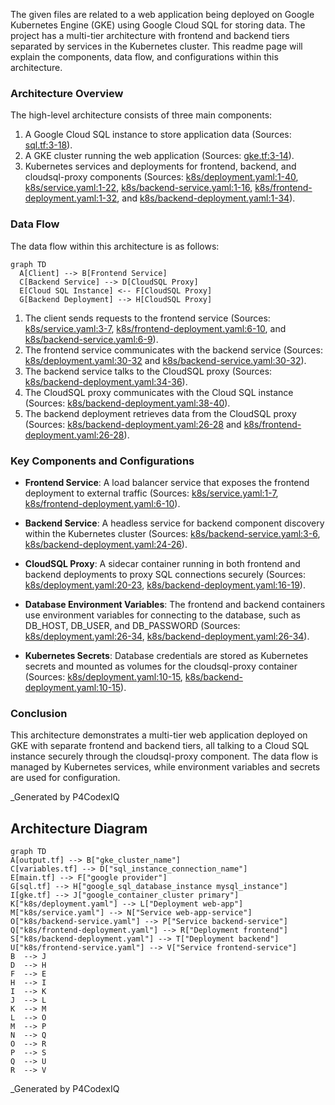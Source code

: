 The given files are related to a web application being deployed on Google Kubernetes Engine (GKE) using Google Cloud SQL for storing data. The project has a multi-tier architecture with frontend and backend tiers separated by services in the Kubernetes cluster. This readme page will explain the components, data flow, and configurations within this architecture.

### Architecture Overview

The high-level architecture consists of three main components:
1. A Google Cloud SQL instance to store application data (Sources: [sql.tf:3-18]()).
2. A GKE cluster running the web application (Sources: [gke.tf:3-14]()).
3. Kubernetes services and deployments for frontend, backend, and cloudsql-proxy components (Sources: [k8s/deployment.yaml:1-40](), [k8s/service.yaml:1-22](), [k8s/backend-service.yaml:1-16](), [k8s/frontend-deployment.yaml:1-32](), and [k8s/backend-deployment.yaml:1-34]()).

### Data Flow

The data flow within this architecture is as follows:

```mermaid
graph TD
  A[Client] --> B[Frontend Service]
  C[Backend Service] --> D[CloudSQL Proxy]
  E[Cloud SQL Instance] <-- F[CloudSQL Proxy]
  G[Backend Deployment] --> H[CloudSQL Proxy]
```
1. The client sends requests to the frontend service (Sources: [k8s/service.yaml:3-7](), [k8s/frontend-deployment.yaml:6-10](), and [k8s/backend-service.yaml:6-9]()).
2. The frontend service communicates with the backend service (Sources: [k8s/deployment.yaml:30-32]() and [k8s/backend-service.yaml:30-32]()).
3. The backend service talks to the CloudSQL proxy (Sources: [k8s/backend-deployment.yaml:34-36]()).
4. The CloudSQL proxy communicates with the Cloud SQL instance (Sources: [k8s/backend-deployment.yaml:38-40]()).
5. The backend deployment retrieves data from the CloudSQL proxy (Sources: [k8s/backend-deployment.yaml:26-28]() and [k8s/frontend-deployment.yaml:26-28]()).

### Key Components and Configurations

- **Frontend Service**: A load balancer service that exposes the frontend deployment to external traffic (Sources: [k8s/service.yaml:1-7](), [k8s/frontend-deployment.yaml:6-10]()).
  
- **Backend Service**: A headless service for backend component discovery within the Kubernetes cluster (Sources: [k8s/backend-service.yaml:3-6](), [k8s/backend-deployment.yaml:24-26]()).
  
- **CloudSQL Proxy**: A sidecar container running in both frontend and backend deployments to proxy SQL connections securely (Sources: [k8s/deployment.yaml:20-23](), [k8s/backend-deployment.yaml:16-19]()).
  
- **Database Environment Variables**: The frontend and backend containers use environment variables for connecting to the database, such as DB_HOST, DB_USER, and DB_PASSWORD (Sources: [k8s/deployment.yaml:26-34](), [k8s/backend-deployment.yaml:26-34]()).
  
- **Kubernetes Secrets**: Database credentials are stored as Kubernetes secrets and mounted as volumes for the cloudsql-proxy container (Sources: [k8s/deployment.yaml:10-15](), [k8s/backend-deployment.yaml:10-15]()).
  
### Conclusion

This architecture demonstrates a multi-tier web application deployed on GKE with separate frontend and backend tiers, all talking to a Cloud SQL instance securely through the cloudsql-proxy component. The data flow is managed by Kubernetes services, while environment variables and secrets are used for configuration.

_Generated by P4CodexIQ

## Architecture Diagram

```mermaid
graph TD
A[output.tf] --> B["gke_cluster_name"]
C[variables.tf] --> D["sql_instance_connection_name"]
E[main.tf] --> F["google provider"]
G[sql.tf] --> H["google_sql_database_instance mysql_instance"]
I[gke.tf] --> J["google_container_cluster primary"]
K["k8s/deployment.yaml"] --> L["Deployment web-app"]
M["k8s/service.yaml"] --> N["Service web-app-service"]
O["k8s/backend-service.yaml"] --> P["Service backend-service"]
Q["k8s/frontend-deployment.yaml"] --> R["Deployment frontend"]
S["k8s/backend-deployment.yaml"] --> T["Deployment backend"]
U["k8s/frontend-service.yaml"] --> V["Service frontend-service"]
B  --> J
D  --> H
F  --> E
H  --> I
I  --> K
J  --> L
K  --> M
L  --> O
M  --> P
N  --> Q
O  --> R
P  --> S
Q  --> U
R  --> V
```

_Generated by P4CodexIQ
